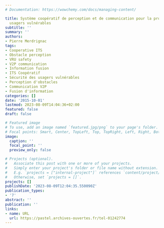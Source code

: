 ```yaml
---
# Documentation: https://wowchemy.com/docs/managing-content/

title: Système coopératif de perception et de communication pour la protection des
  usagers vulnérables
subtitle: ''
summary: ''
authors:
- Pierre Merdrignac
tags:
- Cooperative ITS
- Obstacle perception
- VRU safety
- V2P communication
- Information fusion
- ITS Coopératif
- Sécurité des usagers vulnérables
- Perception d'obstacles
- Communication V2P
- Fusion d'information
categories: []
date: '2015-10-01'
lastmod: 2023-08-09T14:04:36+02:00
featured: false
draft: false

# Featured image
# To use, add an image named `featured.jpg/png` to your page's folder.
# Focal points: Smart, Center, TopLeft, Top, TopRight, Left, Right, BottomLeft, Bottom, BottomRight.
image:
  caption: ''
  focal_point: ''
  preview_only: false

# Projects (optional).
#   Associate this post with one or more of your projects.
#   Simply enter your project's folder or file name without extension.
#   E.g. `projects = ["internal-project"]` references `content/project/deep-learning/index.md`.
#   Otherwise, set `projects = []`.
projects: []
publishDate: '2023-08-09T12:04:35.550090Z'
publication_types:
- '7'
abstract: ''
publication: ''
links:
- name: URL
  url: https://pastel.archives-ouvertes.fr/tel-01242774
---
```

